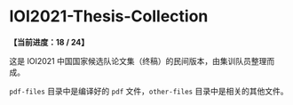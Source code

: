 # IOI2021-Thesis-Collection
**【当前进度：18 / 24】**

这是 IOI2021 中国国家候选队论文集（终稿）的民间版本，由集训队员整理而成。

`pdf-files` 目录中是编译好的 `pdf` 文件，`other-files` 目录中是相关的其他文件。

